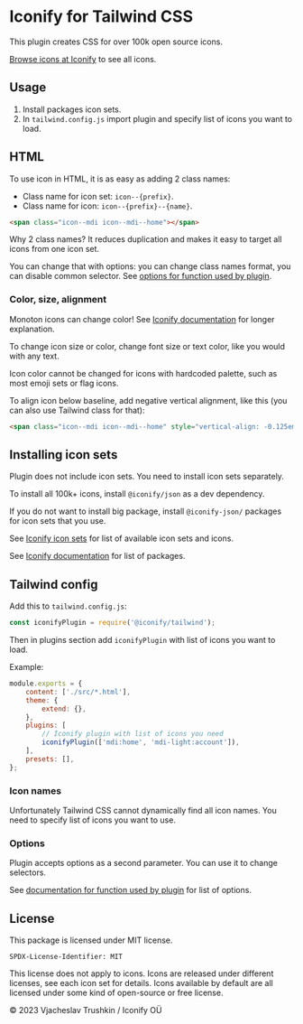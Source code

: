 # Iconify for Tailwind CSS

This plugin creates CSS for over 100k open source icons.

[Browse icons at Iconify](https://icon-sets.iconify.design/) to see all icons.

## Usage

1. Install packages icon sets.
2. In `tailwind.config.js` import plugin and specify list of icons you want to load.

## HTML

To use icon in HTML, it is as easy as adding 2 class names:

-   Class name for icon set: `icon--{prefix}`.
-   Class name for icon: `icon--{prefix}--{name}`.

```html
<span class="icon--mdi icon--mdi--home"></span>
```

Why 2 class names? It reduces duplication and makes it easy to target all icons from one icon set.

You can change that with options: you can change class names format, you can disable common selector. See [options for function used by plugin](https://docs.iconify.design/tools/utils/get-icons-css.html).

### Color, size, alignment

Monoton icons can change color! See [Iconify documentation](https://docs.iconify.design/icon-components/css.html#mask) for longer explanation.

To change icon size or color, change font size or text color, like you would with any text.

Icon color cannot be changed for icons with hardcoded palette, such as most emoji sets or flag icons.

To align icon below baseline, add negative vertical alignment, like this (you can also use Tailwind class for that):

```html
<span class="icon--mdi icon--mdi--home" style="vertical-align: -0.125em"></span>
```

## Installing icon sets

Plugin does not include icon sets. You need to install icon sets separately.

To install all 100k+ icons, install `@iconify/json` as a dev dependency.

If you do not want to install big package, install `@iconify-json/` packages for icon sets that you use.

See [Iconify icon sets](https://icon-sets.iconify.design/) for list of available icon sets and icons.

See [Iconify documentation](https://docs.iconify.design/icons/json.html) for list of packages.

## Tailwind config

Add this to `tailwind.config.js`:

```js
const iconifyPlugin = require('@iconify/tailwind');
```

Then in plugins section add `iconifyPlugin` with list of icons you want to load.

Example:

```js
module.exports = {
	content: ['./src/*.html'],
	theme: {
		extend: {},
	},
	plugins: [
		// Iconify plugin with list of icons you need
		iconifyPlugin(['mdi:home', 'mdi-light:account']),
	],
	presets: [],
};
```

### Icon names

Unfortunately Tailwind CSS cannot dynamically find all icon names. You need to specify list of icons you want to use.

### Options

Plugin accepts options as a second parameter. You can use it to change selectors.

See [documentation for function used by plugin](https://docs.iconify.design/tools/utils/get-icons-css.html) for list of options.

## License

This package is licensed under MIT license.

`SPDX-License-Identifier: MIT`

This license does not apply to icons. Icons are released under different licenses, see each icon set for details.
Icons available by default are all licensed under some kind of open-source or free license.

© 2023 Vjacheslav Trushkin / Iconify OÜ

